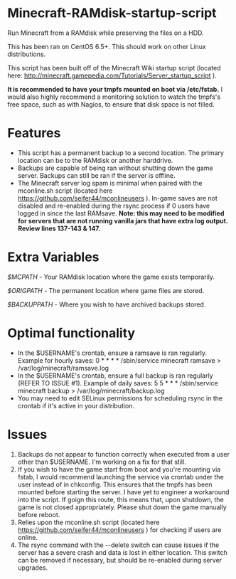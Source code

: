 # Minecraft-RAMdisk-startup-script
Run Minecraft from a RAMdisk while preserving the files on a HDD.

This has been ran on CentOS 6.5+. This should work on other Linux distributions.

This script has been built off of the Minecraft Wiki startup script (located here: http://minecraft.gamepedia.com/Tutorials/Server_startup_script ).

**It is recommended to have your tmpfs mounted on boot via /etc/fstab.** I would also highly recommend a monitoring solution to watch the tmpfs's free space, such as with Nagios, to ensure that disk space is not filled.

# Features
* This script has a permanent backup to a second location. The primary location can be to the RAMdisk or another harddrive.
* Backups are capable of being ran without shutting down the game server. Backups can still be ran if the server is offline.
* The Minecraft server log spam is minimal when paired with the mconline.sh script (located here https://github.com/seifer44/mconlineusers ). In-game saves are not disabled and re-enabled during the rsync process if 0 users have logged in since the last RAMsave. **Note: this may need to be modified for servers that are not running vanilla jars that have extra log output. Review lines 137-143 & 147.**

# Extra Variables

*$MCPATH* - Your RAMdisk location where the game exists temporarily.

*$ORIGPATH* - The permanent location where game files are stored.

*$BACKUPPATH* - Where you wish to have archived backups stored.

# Optimal functionality
* In the $USERNAME's crontab, ensure a ramsave is ran regularly. Example for hourly saves:
  0 * * * * /sbin/service minecraft ramsave > /var/log/minecraft/ramsave.log
* In the $USERNAME's crontab, ensure a full backup is ran regularly (REFER TO ISSUE #1). Example of daily saves:
  5 5 * * * /sbin/service minecraft backup > /var/log/minecraft/backup.log
* You may need to edit SELinux permissions for scheduling rsync in the crontab if it's active in your distribution.

# Issues
1. Backups do not appear to function correctly when executed from a user other than $USERNAME. I'm working on a fix for that still.
2. If you wish to have the game start from boot and you're mounting via fstab, I would recommend launching the service via crontab under the user instead of in chkconfig. This ensures that the tmpfs has been mounted before starting the server. I have yet to engineer a workaround into the script. If goign this route, this means that, upon shutdown, the game is not closed appropriately. Please shut down the game manually before reboot.
3. Relies upon the mconline.sh script (located here https://github.com/seifer44/mconlineusers ) for checking if users are online.
4. The rsync command with the --delete switch can cause issues if the server has a severe crash and data is lost in either location. This switch can be removed if necessary, but should be re-enabled during server upgrades.
